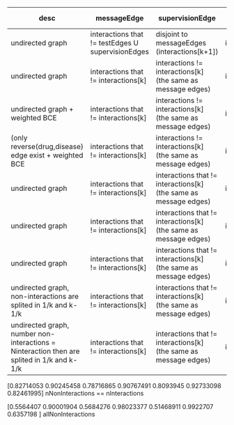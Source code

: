 | desc | messageEdge | supervisionEdge | testEdge | feature list | folds | optimizer | batch size | epoch | dropout | LR | accuracy | auc | f1 | aupr | recall | specificity | precision | 
|-|-|-|-|-|-|-|-|-|-|-|-|-|-|-|-|-|-|
|undirected graph|  interactions that != testEdges U supervisionEdges | disjoint to messageEdges (interactions[k+1]) | interactions[k]| [t, p, e, s] | 5 | adam | batch gradient | 500 | 0 | 0.01 | 96% | 80.6% | 25% | 20.6% | 26.2% | 97.8% | 24.5%
|undirected graph | interactions that != interactions[k] | interactions != interactions[k] (the same as message edges) | interactions[k] | [t, p, e, s] | 5 | adam | batch gradient | 500 | 0 | 0.01 | 96.7% | 87.6% | 35.4% | 32.1% | 34.8% | 98.3% | 36.5% 
|undirected graph + weighted BCE | interactions that != interactions[k] | interactions != interactions[k] (the same as message edges) | interactions[k] | [t, p, e, s] | 5 | adam | batch gradient | 500 | 0 | 0.01 | 96.2% | 89.8% | 35.3% | 31.4% | 40.8% | 96.6% | 31.5
|(only reverse(drug,disease) edge exist + weighted BCE | interactions that != interactions[k] | interactions != interactions[k] (the same as message edges) | interactions[k] | [t, p, e, s] | 5 | adam | batch gradient | 500 | 0 | 0.01 | 95.8% | 89.7% | 33.4% | 29.8% | 41.4% | 97.2% | 28.1% 
| undirected graph | interactions that != interactions[k] | interactions that != interactions[k] (the same as message edges) | interactions[k] | [e, p, t, s] | 5 | adam | batch gradient | 2000 | 0 | 0.01 | 97.8% | 89.8% | 53.4% | 52.1% | 48.7% | 99.1% | 59.2% |
| undirected graph | interactions that != interactions[k] | interactions that != interactions[k] (the same as message edges) | interactions[k] | [e, p, t, s] | 5 | adam | batch gradient | 2500 | 0 | 0.01 | 98% | 89.8% | 55.4% | 54.2% | 49.3% | 99.2% | 63.5% |
| undirected graph | interactions that != interactions[k] | interactions that != interactions[k] (the same as message edges) | interactions[k] | [e, p, t, s] | 5 | adam | batch gradient | 3000 | 0 | 0.01 | 98% | 90% | 56.8% | 55.6% | 51.4% | 99.2% | 63.5% 
| undirected graph, non-interactions are splited in 1/k and k-1/k | interactions that != interactions[k] | interactions that != interactions[k] (the same as message edges) | interactions[k] | [e, p, t, s] | 5 | adam | batch gradient | 3000 | 0 | 0.01 | 91.5% | 88.9% | 62.8% | 61.3% | 62.4% | 95.2% | 63.2% | 
| undirected graph, number non-interactions = Ninteraction then are splited in 1/k and k-1/k | interactions that != interactions[k] | interactions that != interactions[k] (the same as message edges) | interactions[k] | [e, p, t, s] | 5 | adam | batch gradient | 3000 | 0 | 0.01 | 74.1% | 77.3% | 78.3% | 80.5% | 88.5% | 59.7% | 71.8%

[0.82714053 0.90245458 0.78716865 0.90767491 0.8093945  0.92733098 0.82461995] nNonInteractions == nInteractions

[0.5564407  0.90001904 0.5684276  0.98023377 0.51468911 0.9922707 0.6357198 ] allNonInteractions 

